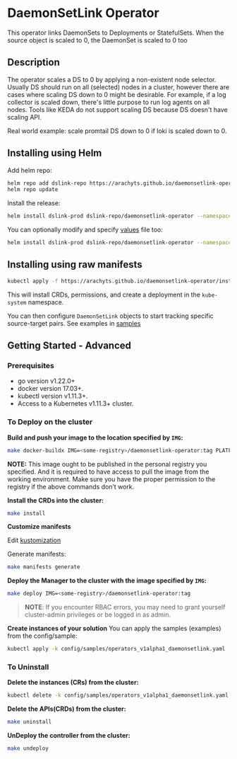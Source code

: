 # DaemonSetLink Operator
This operator links DaemonSets to Deployments or StatefulSets. When the source object is scaled to 0, the DaemonSet is scaled to 0 too
## Description
The operator scales a DS to 0 by applying a non-existent node selector. Usually DS should run on all (selected) nodes in a cluster, however there are cases where scaling DS down to 0 might be desirable. For example, if a log collector is scaled down, there's little purpose to run log agents on all nodes. Tools like KEDA do not support scaling DS because DS doesn't have scaling API.

Real world example: scale promtail DS down to 0 if loki is scaled down to 0.

## Installing using Helm

Add helm repo:

```sh
helm repo add dslink-repo https://arachyts.github.io/daemonsetlink-operator/
helm repo update
```

Install the release:

```sh
helm install dslink-prod dslink-repo/daemonsetlink-operator --namespace kube-system
```

You can optionally modify and specify [values](https://github.com/arachyts/daemonsetlink-operator/blob/main/charts/daemonsetlink-operator/values.yaml) file too:

```sh
helm install dslink-prod dslink-repo/daemonsetlink-operator --namespace kube-system -f values.yaml
```


## Installing using raw manifests

```sh
kubectl apply -f https://arachyts.github.io/daemonsetlink-operator/install.yaml
```

This will install CRDs, permissions, and create a deployment in the `kube-system` namespace.

You can then configure `DaemonSetLink` objects to start tracking specific source-target pairs. See examples in [samples](https://github.com/arachyts/daemonsetlink-operator/blob/main/config/samples/operators_v1alpha1_daemonsetlink.yaml)

## Getting Started - Advanced

### Prerequisites
- go version v1.22.0+
- docker version 17.03+.
- kubectl version v1.11.3+.
- Access to a Kubernetes v1.11.3+ cluster.

### To Deploy on the cluster
**Build and push your image to the location specified by `IMG`:**

```sh
make docker-buildx IMG=<some-registry>/daemonsetlink-operator:tag PLATFORMS="linux/amd64,linux/arm64"
```

**NOTE:** This image ought to be published in the personal registry you specified.
And it is required to have access to pull the image from the working environment.
Make sure you have the proper permission to the registry if the above commands don’t work.

**Install the CRDs into the cluster:**

```sh
make install
```

**Customize manifests**

Edit [kustomization](https://github.com/arachyts/daemonsetlink-operator/blob/main/config/default/kustomization.yaml)

Generate manifests:

```sh
make manifests generate
```

**Deploy the Manager to the cluster with the image specified by `IMG`:**

```sh
make deploy IMG=<some-registry>/daemonsetlink-operator:tag
```

> **NOTE**: If you encounter RBAC errors, you may need to grant yourself cluster-admin
privileges or be logged in as admin.

**Create instances of your solution**
You can apply the samples (examples) from the config/sample:

```sh
kubectl apply -k config/samples/operators_v1alpha1_daemonsetlink.yaml
```

### To Uninstall
**Delete the instances (CRs) from the cluster:**

```sh
kubectl delete -k config/samples/operators_v1alpha1_daemonsetlink.yaml
```

**Delete the APIs(CRDs) from the cluster:**

```sh
make uninstall
```

**UnDeploy the controller from the cluster:**

```sh
make undeploy
```
